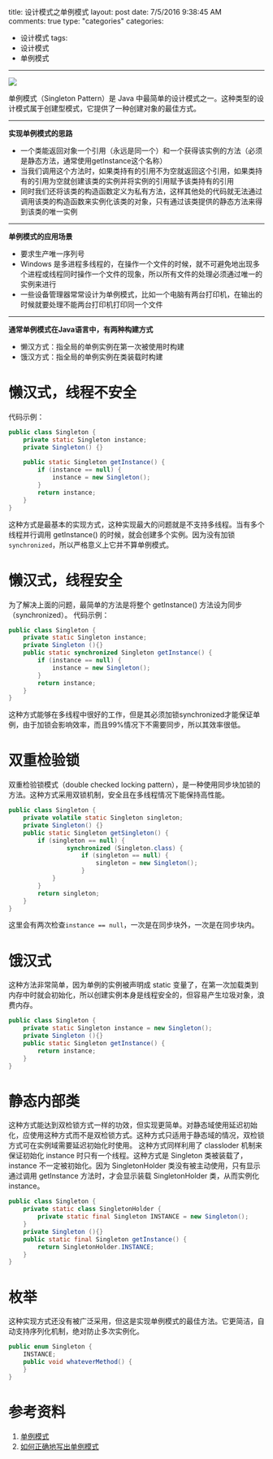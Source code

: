 title: 设计模式之单例模式
layout: post
date: 7/5/2016 9:38:45 AM  
comments: true
type: "categories"
categories: 
- 设计模式
tags: 
- 设计模式
- 单例模式

---

![](http://i.imgur.com/gwwC2wp.jpg)

<!--more-->

单例模式（Singleton Pattern）是 Java 中最简单的设计模式之一。这种类型的设计模式属于创建型模式，它提供了一种创建对象的最佳方式。

----------
**实现单例模式的思路**
- 一个类能返回对象一个引用（永远是同一个）和一个获得该实例的方法（必须是静态方法，通常使用getInstance这个名称）
- 当我们调用这个方法时，如果类持有的引用不为空就返回这个引用，如果类持有的引用为空就创建该类的实例并将实例的引用赋予该类持有的引用
- 同时我们还将该类的构造函数定义为私有方法，这样其他处的代码就无法通过调用该类的构造函数来实例化该类的对象，只有通过该类提供的静态方法来得到该类的唯一实例

----------
**单例模式的应用场景**
- 要求生产唯一序列号
- Windows 是多进程多线程的，在操作一个文件的时候，就不可避免地出现多个进程或线程同时操作一个文件的现象，所以所有文件的处理必须通过唯一的实例来进行
- 一些设备管理器常常设计为单例模式，比如一个电脑有两台打印机，在输出的时候就要处理不能两台打印机打印同一个文件

----------
**通常单例模式在Java语言中，有两种构建方式**
- 懒汉方式：指全局的单例实例在第一次被使用时构建
- 饿汉方式：指全局的单例实例在类装载时构建

# 懒汉式，线程不安全
代码示例：
```java
public class Singleton {  
    private static Singleton instance;  
    private Singleton() {}  
  
    public static Singleton getInstance() {  
	    if (instance == null) {  
	        instance = new Singleton();  
	    }  
	    return instance;  
    }  
}
```
这种方式是最基本的实现方式，这种实现最大的问题就是不支持多线程。当有多个线程并行调用 getInstance() 的时候，就会创建多个实例。因为没有加锁 `synchronized`，所以严格意义上它并不算单例模式。
# 懒汉式，线程安全
为了解决上面的问题，最简单的方法是将整个 getInstance() 方法设为同步（synchronized）。
代码示例：
```java
public class Singleton {  
    private static Singleton instance;  
    private Singleton (){}  
    public static synchronized Singleton getInstance() {  
	    if (instance == null) {  
	        instance = new Singleton();  
	    }  
	    return instance;  
    }  
}
```
这种方式能够在多线程中很好的工作，但是其必须加锁synchronized才能保证单例，由于加锁会影响效率，而且99%情况下不需要同步，所以其效率很低。
# 双重检验锁
双重检验锁模式（double checked locking pattern），是一种使用同步块加锁的方法。这种方式采用双锁机制，安全且在多线程情况下能保持高性能。
```java
public class Singleton {  
    private volatile static Singleton singleton;  
    private Singleton() {}  
    public static Singleton getSingleton() {  
	    if (singleton == null) {  
		        synchronized (Singleton.class) {  
			        if (singleton == null) {  
			            singleton = new Singleton();  
			        }  
	        }  
	    }  
	    return singleton;  
    }  
} 
```
这里会有两次检查`instance == null`，一次是在同步块外，一次是在同步块内。
# 饿汉式
这种方法非常简单，因为单例的实例被声明成 static 变量了，在第一次加载类到内存中时就会初始化，所以创建实例本身是线程安全的，但容易产生垃圾对象，浪费内存。
```java
public class Singleton {  
    private static Singleton instance = new Singleton();  
    private Singleton (){}  
    public static Singleton getInstance() {  
    	return instance;  
    }  
}
```
# 静态内部类
这种方式能达到双检锁方式一样的功效，但实现更简单。对静态域使用延迟初始化，应使用这种方式而不是双检锁方式。这种方式只适用于静态域的情况，双检锁方式可在实例域需要延迟初始化时使用。
这种方式同样利用了 classloder 机制来保证初始化 instance 时只有一个线程。这种方式是 Singleton 类被装载了，instance 不一定被初始化。因为 SingletonHolder 类没有被主动使用，只有显示通过调用 getInstance 方法时，才会显示装载 SingletonHolder 类，从而实例化 instance。
```java
public class Singleton {  
    private static class SingletonHolder {  
    	private static final Singleton INSTANCE = new Singleton();  
    }  
    private Singleton (){}  
    public static final Singleton getInstance() {  
    	return SingletonHolder.INSTANCE;  
    }  
} 
```
# 枚举
这种实现方式还没有被广泛采用，但这是实现单例模式的最佳方法。它更简洁，自动支持序列化机制，绝对防止多次实例化。
```java
public enum Singleton {  
    INSTANCE;  
    public void whateverMethod() {  
    }  
}
```
# 参考资料
1. [单例模式](http://www.runoob.com/design-pattern/singleton-pattern.html)
2. [如何正确地写出单例模式](http://wuchong.me/blog/2014/08/28/how-to-correctly-write-singleton-pattern/)